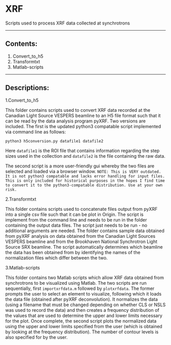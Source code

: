 # XRF
Scripts used to process XRF data collected at synchrotrons

--------------------------------------------------------------------------------------------------------------------------------------------
Contents:
--------------------------------------------------------------------------------------------------------------------------------------------

1. Convert_to_h5
2. Transformtxt
3. Matlab-scripts

--------------------------------------------------------------------------------------------------------------------------------------------
Descriptions:
--------------------------------------------------------------------------------------------------------------------------------------------
1.Convert_to_h5

This folder contains scripts used to convert XRF data recorded at the Canadian Light Source VESPERS beamline to an H5 file format such that it can be read by the data analysis program pyXRF. Two versions are included. The first is the updated python3 compatable script implemented via command line as follows: 

`python3 h5conversion.py datafile1 datafile2`

Here `datafile1` is the ROI file that contains information regarding the step sizes used in the collection and `datafile2` is the file containing the raw data. 

The second script is a more user-friendly gui whereby the two files are selected and loaded via a browser window. 
`NOTE: This is VERY outdated. It is not python3 compatable and lacks error handling for input files. This is only included for historical purposes in the hopes I find time to convert it to the python3-compatable distribution. Use at your own risk.`

2.Transformtxt

This folder contains scripts used to concatenate files output from pyXRF into a single csv file such that it can be plot in Origin. The script is implement from the command line and needs to be run in the folder containing the output data files. The script just needs to be run - no additional arguments are needed. The folder contains sample data obtained from pyXRF analysis on data obtained from the Canadian Light Sources VESPERS beamline and from the Brookhaven National Synchrotron Light Source SRX beamline. The script automatically determines which beamline the data has been obtained from by identifying the names of the normalization files which differ between the two.

3.Matlab-scripts

This folder contains two Matlab scripts which allow XRF data obtained from synchrotrons to be visualized using Matlab. The two scripts are run sequentially, first `importxrfdata.m` followed by `plotxrfdata`. The former prompts the user to select an element to visualize, following which it loads the data file (obtained after pyXRF deconvolution). It normalizes the data (using a filename that must be changed depending on whether CLS or NSLS was used to record the data) and then creates a frequency distribution of the values that are used to determine the upper and lower limits necessary for the plot. Once complete, the second script plots the normalized data using the upper and lower limits specified from the user (which is obtained by looking at the frequency distribution). The number of contour levels is also specified for by the user.

